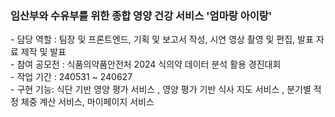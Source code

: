 <h3>임산부와 수유부를 위한 종합 영양 건강 서비스 '엄마랑 아이랑'</h3>
- 담당 역할 : 팀장 및 프론트엔드, 기획 및 보고서 작성, 시연 영상 촬영 및 편집, 발표 자료 제작 및 발표 <br/>
- 참여 공모전 : 식품의약품안전처 2024 식의약 데이터 분석 활용 경진대회 <br/>
- 작업 기간 : 240531 ~ 240627 <br/>
- 구현 기능: 식단 기반 영양 평가 서비스 , 영양 평가 기반 식사 지도 서비스 , 분기별 적정 체중 계산 서비스, 마이페이지 서비스  

